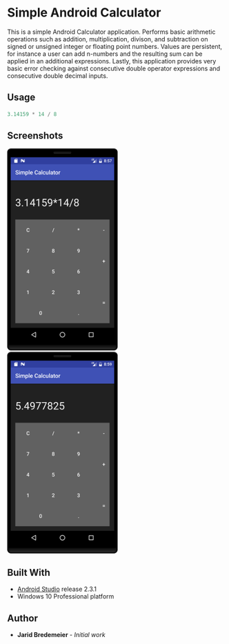 # Simple Android Calculator

This is a simple Android Calculator application. Performs basic arithmetic operations such as addition, multiplication, divison, and subtraction on signed or unsigned integer or floating point numbers. Values are persistent, for instance a user can add n-numbers and the resulting sum can be applied in an additional expressions. Lastly, this application provides very basic error checking against consecutive double operator expressions and consecutive double decimal inputs.

## Usage
```c
3.14159 * 14 / 8
```
## Screenshots
<img src="https://github.com/jbredeme/Calculator/blob/master/screenshots/device-2017-03-29-085750.png" width="256"> <img src="https://github.com/jbredeme/Calculator/blob/master/screenshots/device-2017-03-29-085947.png" width="256">

## Built With
* [Android Studio] release 2.3.1
* Windows 10 Professional platform

## Author
* **Jarid Bredemeier** - *Initial work*

[Android Studio]: https://developer.android.com/studio/index.html
